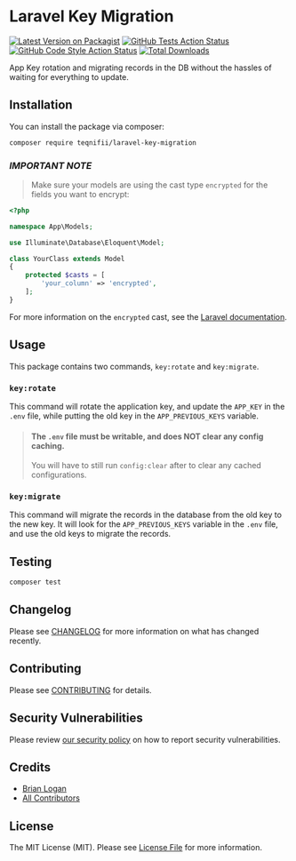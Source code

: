 # Laravel Key Migration

[![Latest Version on Packagist](https://img.shields.io/packagist/v/teqnifii/laravel-key-migration.svg?style=flat-square)](https://packagist.org/packages/teqnifii/laravel-key-migration)
[![GitHub Tests Action Status](https://img.shields.io/github/actions/workflow/status/teqnifii/laravel-key-migration/run-tests.yml?branch=main&label=tests&style=flat-square)](https://github.com/teqnifii/laravel-key-migration/actions?query=workflow%3Arun-tests+branch%3Amain)
[![GitHub Code Style Action Status](https://img.shields.io/github/actions/workflow/status/teqnifii/laravel-key-migration/fix-php-code-style-issues.yml?branch=main&label=code%20style&style=flat-square)](https://github.com/teqnifii/laravel-key-migration/actions?query=workflow%3A"Fix+PHP+code+style+issues"+branch%3Amain)
[![Total Downloads](https://img.shields.io/packagist/dt/teqnifii/laravel-key-migration.svg?style=flat-square)](https://packagist.org/packages/teqnifii/laravel-key-migration)

App Key rotation and migrating records in the DB without the hassles of waiting for everything to update.

## Installation

You can install the package via composer:

```bash
composer require teqnifii/laravel-key-migration
```

### *IMPORTANT NOTE*
> Make sure your models are using the cast type `encrypted` for the fields you want to encrypt:

```php
<?php

namespace App\Models;

use Illuminate\Database\Eloquent\Model;

class YourClass extends Model
{
    protected $casts = [
        'your_column' => 'encrypted',
    ];
}
```

For more information on the `encrypted` cast, see the [Laravel documentation](https://laravel.com/docs/11.x/eloquent-mutators#encrypted-casting).


## Usage

This package contains two commands, `key:rotate` and `key:migrate`.

### `key:rotate`

This command will rotate the application key, and update the `APP_KEY` in the `.env` file, while putting the old key in the `APP_PREVIOUS_KEYS` variable.

> #### The `.env` file must be writable, and does NOT clear any config caching. 
> You will have to still run `config:clear` after to clear any cached configurations.

### `key:migrate`

This command will migrate the records in the database from the old key to the new key. It will look for the `APP_PREVIOUS_KEYS` variable in the `.env` file, and use the old keys to migrate the records.


## Testing

```bash
composer test
```

## Changelog

Please see [CHANGELOG](CHANGELOG.md) for more information on what has changed recently.

## Contributing

Please see [CONTRIBUTING](CONTRIBUTING.md) for details.

## Security Vulnerabilities

Please review [our security policy](../../security/policy) on how to report security vulnerabilities.

## Credits

- [Brian Logan](https://github.com/brianclogan)
- [All Contributors](../../contributors)

## License

The MIT License (MIT). Please see [License File](LICENSE.md) for more information.
